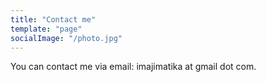 ```yaml
---
title: "Contact me"
template: "page"
socialImage: "/photo.jpg"
---
```

You can contact me via email: imajimatika at gmail dot com.
